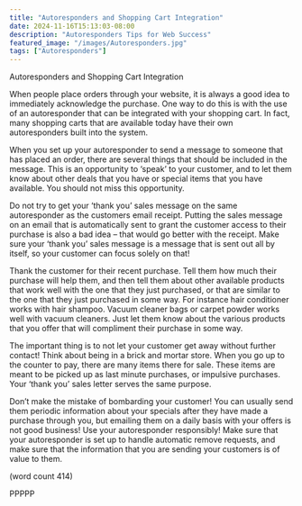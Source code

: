 ```yaml
---
title: "Autoresponders and Shopping Cart Integration"
date: 2024-11-16T15:13:03-08:00
description: "Autoresponders Tips for Web Success"
featured_image: "/images/Autoresponders.jpg"
tags: ["Autoresponders"]
---
```


Autoresponders and Shopping Cart Integration

When people place orders through your website, it 
is always a good idea to immediately acknowledge 
the purchase. One way to do this is with the use of 
an autoresponder that can be integrated with your 
shopping cart. In fact, many shopping carts that are 
available today have their own autoresponders built 
into the system.

When you set up your autoresponder to send a 
message to someone that has placed an order, 
there are several things that should be included in the 
message. This is an opportunity to ‘speak’ to your 
customer, and to let them know about other deals 
that you have or special items that you have available. 
You should not miss this opportunity.

Do not try to get your ‘thank you’ sales message on 
the same autoresponder as the customers email 
receipt. Putting the sales message on an email that 
is automatically sent to grant the customer access 
to their purchase is also a bad idea – that would go 
better with the receipt. Make sure your ‘thank you’ 
sales message is a message that is sent out all by 
itself, so your customer can focus solely on that!

Thank the customer for their recent purchase. Tell 
them how much their purchase will help them, and 
then tell them about other available products that 
work well with the one that they just purchased, or 
that are similar to the one that they just purchased 
in some way. For instance hair conditioner works 
with hair shampoo. Vacuum cleaner bags or carpet 
powder works well with vacuum cleaners. Just let 
them know about the various products that you offer 
that will compliment their purchase in some way. 

The important thing is to not let your customer get 
away without further contact! Think about being in a 
brick and mortar store. When you go up to the 
counter to pay, there are many items there for sale. 
These items are meant to be picked up as last 
minute purchases, or impulsive purchases. Your 
‘thank you’ sales letter serves the same purpose.

Don’t make the mistake of bombarding your 
customer! You can usually send them periodic 
information about your specials after they have made 
a purchase through you, but emailing them on a 
daily basis with your offers is not good business! 
Use your autoresponder responsibly! Make sure that 
your autoresponder is set up to handle automatic 
remove requests, and make sure that the information 
that you are sending your customers is of value to 
them.

(word count 414)

PPPPP

